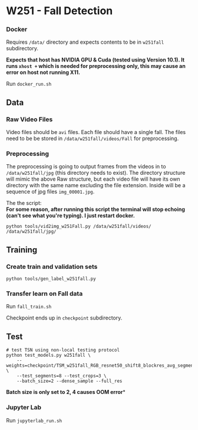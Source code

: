 # W251 - Fall Detection

### Docker

Requires `/data/` directory and expects contents to be in `w251fall` subdirectory.

**Expects that host has NVIDIA GPU & Cuda (tested using Version 10.1).  It runs `xhost +` which is needed for preprocessing only, this may cause an error on host not running X11.**

Run `docker_run.sh`


## Data

### Raw Video Files

Video files should be `avi` files.  Each file should have a single fall.  The files need to be be stored in `/data/w251fall/videos/Fall` for preprocessing.

### Preprocessing

The preprocessing is going to output frames from the videos in to `/data/w251fall/jpg` (this directory needs to exist).  The directory structure will mimic the above Raw structure, but each video file will have its own directory with the same name excluding the file extension.  Inside will be a sequence of jpg files `img_00001.jpg`.

The the script:  
**For some reason, after running this script the terminal will stop echoing (can't see what you're typing).  I just restart docker.**

`python tools/vid2img_w251Fall.py /data/w251fall/videos/ /data/w251fall/jpg/`


## Training

### Create train and validation sets

`python tools/gen_label_w251fall.py`

### Transfer learn on Fall data

Run `fall_train.sh`

Checkpoint ends up in `checkpoint` subdirectory.

## Test

```
# test TSN using non-local testing protocol
python test_models.py w251fall \
    --weights=checkpoint/TSM_w251fall_RGB_resnet50_shift8_blockres_avg_segment8_e25/ckpt.best.pth.tar  \
    --test_segments=8 --test_crops=3 \
    --batch_size=2 --dense_sample --full_res
```
**Batch size is only set to 2, 4 causes OOM error***

### Jupyter Lab

Run `jupyterlab_run.sh`
